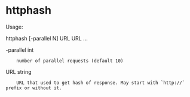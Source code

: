 # httphash

Usage:

  httphash [-parallel N] URL URL ...

  -parallel int
  
        number of parallel requests (default 10)
  
  URL string
  
        URL that used to get hash of response. May start with `http://` prefix or without it.

